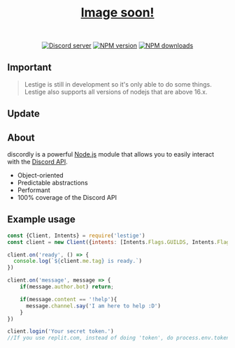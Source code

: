 <div align="center">
  <br />
  <p>
    <a href="https://discord.gg/YM9KxHpcWb"><h1>Image soon!</h1></a>
  </p>
  <br />
  <p>
    <a href="https://discord.gg/YM9KxHpcWb"><img src="https://img.shields.io/discord/863339994000654346?color=5865F2&logo=discord&logoColor=white" alt="Discord server" /></a>
    <a href="https://www.npmjs.com/package/lestige"><img src="https://img.shields.io/npm/v/lestige.svg?maxAge=3600" alt="NPM version" /></a>
    <a href="https://www.npmjs.com/package/lestige"><img src="https://img.shields.io/npm/dt/lestige.svg?maxAge=3600" alt="NPM downloads" /></a>
  </p>
</div>


## Important
> Lestige is still in development so it's only able to do some things. <br>
> Lestige also supports all versions of nodejs that are above 16.x.

## Update



## About

discordly is a powerful [Node.js](https://nodejs.org) module that allows you to easily interact with the
[Discord API](https://discord.com/developers/docs/intro).

- Object-oriented
- Predictable abstractions
- Performant
- 100% coverage of the Discord API



## Example usage


```js
const {Client, Intents} = require('lestige')
const client = new Client({intents: [Intents.Flags.GUILDS, Intents.Flags.GUILD_MESSAGES, Intents.Flags.GUILD_MESSAGE_REACTIONS]})

client.on('ready', () => {
  console.log(`${client.me.tag} is ready.`)
})

client.on('message', message => {
    if(message.author.bot) return;

    if(message.content == '!help'){
      message.channel.say('I am here to help :D')
    }
})

client.login('Your secret token.')
//If you use replit.com, instead of doing 'token', do process.env.token.
```
